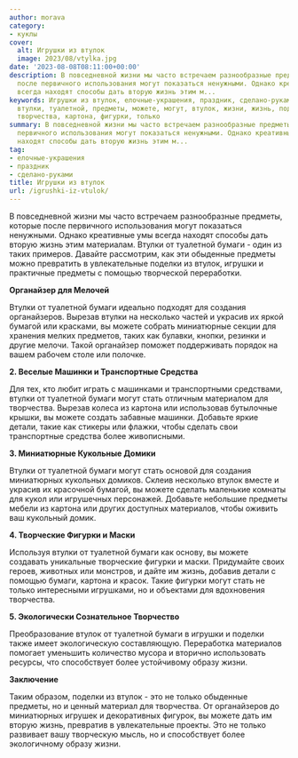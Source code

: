 ```yaml
---
author: morava
category:
- куклы
cover:
  alt: Игрушки из втулок
  image: 2023/08/vtylka.jpg
date: '2023-08-08T08:11:00+00:00'
description: В повседневной жизни мы часто встречаем разнообразные предметы, которые
  после первичного использования могут показаться ненужными. Однако креативные умы
  всегда находят способы дать вторую жизнь этим м...
keywords: Игрушки из втулок, елочные-украшения, праздник, сделано-руками, бумаги,
  втулки, туалетной, предметы, можете, могут, втулок, жизни, жизнь, поделки, стать,
  творчества, картона, фигурки, только
summary: В повседневной жизни мы часто встречаем разнообразные предметы, которые после
  первичного использования могут показаться ненужными. Однако креативные умы всегда
  находят способы дать вторую жизнь этим м...
tag:
- елочные-украшения
- праздник
- сделано-руками
title: Игрушки из втулок
url: /igrushki-iz-vtulok/
---
```


В повседневной жизни мы часто встречаем разнообразные предметы, которые после первичного использования могут показаться ненужными. Однако креативные умы всегда находят способы дать вторую жизнь этим материалам. Втулки от туалетной бумаги \- один из таких примеров. Давайте рассмотрим, как эти обыденные предметы можно превратить в увлекательные поделки из втулок, игрушки и практичные предметы с помощью творческой переработки.

**Органайзер для Мелочей**

Втулки от туалетной бумаги идеально подходят для создания органайзеров. Вырезав втулки на несколько частей и украсив их яркой бумагой или красками, вы можете собрать миниатюрные секции для хранения мелких предметов, таких как булавки, кнопки, резинки и другие мелочи. Такой органайзер поможет поддерживать порядок на вашем рабочем столе или полочке.

**2\. Веселые Машинки и Транспортные Средства**

Для тех, кто любит играть с машинками и транспортными средствами, втулки от туалетной бумаги могут стать отличным материалом для творчества. Вырезав колеса из картона или использовав бутылочные крышки, вы можете создать забавные машинки. Добавьте яркие детали, такие как стикеры или флажки, чтобы сделать свои транспортные средства более живописными.

**3\. Миниатюрные Кукольные Домики**

Втулки от туалетной бумаги могут стать основой для создания миниатюрных кукольных домиков. Склеив несколько втулок вместе и украсив их красочной бумагой, вы можете сделать маленькие комнаты для кукол или игрушечных персонажей. Добавьте небольшие предметы мебели из картона или других доступных материалов, чтобы оживить ваш кукольный домик.

**4\. Творческие Фигурки и Маски**

Используя втулки от туалетной бумаги как основу, вы можете создавать уникальные творческие фигурки и маски. Придумайте своих героев, животных или монстров, и дайте им жизнь, добавив детали с помощью бумаги, картона и красок. Такие фигурки могут стать не только интересными игрушками, но и объектами для вдохновения творчества.

**5\. Экологически Сознательное Творчество**

Преобразование втулок от туалетной бумаги в игрушки и поделки также имеет экологическую составляющую. Переработка материалов помогает уменьшить количество мусора и вторично использовать ресурсы, что способствует более устойчивому образу жизни.

**Заключение**

Таким образом, поделки из втулок \- это не только обыденные предметы, но и ценный материал для творчества. От органайзеров до миниатюрных игрушек и декоративных фигурок, вы можете дать им вторую жизнь, превратив в увлекательные проекты. Это не только развивает вашу творческую мысль, но и способствует более экологичному образу жизни.